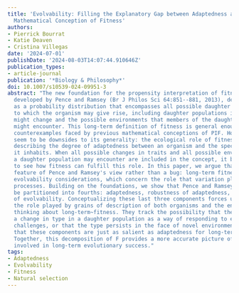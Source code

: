 ```yaml
---
title: 'Evolvability: Filling the Explanatory Gap between Adaptedness and the Long-Term
  Mathematical Conception of Fitness'
authors:
- Pierrick Bourrat
- Katie Deaven
- Cristina Villegas
date: '2024-07-01'
publishDate: '2024-08-03T14:07:44.910646Z'
publication_types:
- article-journal
publication: '*Biology & Philosophy*'
doi: 10.1007/s10539-024-09951-3
abstract: "The new foundation for the propensity interpretation of fitness (PIF),
  developed by Pence and Ramsey (Br J Philos Sci 64:851--881, 2013), describes fitness
  as a probability distribution that encompasses all possible daughter populations
  to which the organism may give rise, including daughter populations in which traits
  might change and the possible environments that members of the daughter populations
  might encounter. This long-term definition of fitness is general enough to avoid
  counterexamples faced by previous mathematical conceptions of PIF. However, there
  seem to be downsides to its generality: the ecological role of fitness involves
  describing the degree of adaptedness between an organism and the specific environment
  it inhabits. When all possible changes in traits and all possible environments that
  a daughter population may encounter are included in the concept, it becomes difficult
  to see how fitness can fulfill this role. In this paper, we argue that this is a
  feature of Pence and Ramsey's view rather than a bug: long-term fitness accommodates
  evolvability considerations, which concern the role that variation plays in evolutionary
  processes. Building on the foundations, we show that Pence and Ramsey's fitness---F---can
  be partitioned into fourths: adaptedness, robustness of adaptedness, and two facets
  of evolvability. Conceptualizing these last three components forces us to consider
  the role played by grains of description of both organisms and the environment when
  thinking about long-term~fitness. They track the possibility that there could be
  a change in type in a daughter population as a way of responding to environmental
  challenges, or that the type persists in the face of novel environments. We argue
  that these components are just as salient as adaptedness for long-term fitness.
  Together, this decomposition of F provides a more accurate picture of the factors
  involved in long-term evolutionary success."
tags:
- Adaptedness
- Evolvability
- Fitness
- Natural selection
---
```


